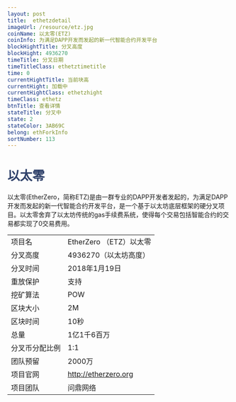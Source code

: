 ```yaml
---
layout: post
title:  ethetzdetail
imageUrl: /resource/etz.jpg
coinName: 以太零(ETZ)
coinInfo: 为满足DAPP开发而发起的新一代智能合约开发平台
blockHightTitle: 分叉高度
blockHight: 4936270
timeTitle: 分叉日期
timeTitleClass: ethetztimetitle
time: 0
currentHightTitle: 当前块高
currentHight: 加载中
currentHightClass: ethetzhight
timeClass: ethetz
btnTitle: 查看详情
stateTitle: 分叉中
state: 2
stateColor: 3AB69C
belong: ethForkInfo
sortNumber: 113
---
```

<h1 style="color: #2F416A">以太零</h1>
<p>以太零(EtherZero，简称ETZ)是由一群专业的DAPP开发者发起的，为满足DAPP开发而发起的新一代智能合约开发平台，是一个基于以太坊底层框架的硬分叉项目。以太零舍弃了以太坊传统的gas手续费系统，使得每个交易包括智能合约的交易都实现了0交易费用。
</p>
<table class="center">
  <tbody>
    <tr>
        <td class="tablehalf">项目名</td>
        <td class="tablehalf">EtherZero （ETZ）以太零</td>
    </tr>
    <tr>
        <td>分叉高度</td>
        <td>4936270（以太坊高度）</td>
    </tr>
    <tr>
        <td>分叉时间</td>
        <td>2018年1月19日</td>
    </tr>
    <tr>
        <td>重放保护</td>
        <td>支持</td>
    </tr>
    <tr>
        <td>挖矿算法</td>
        <td>POW</td>
    </tr>
    <tr>
        <td>区块大小</td>
        <td>2M</td>
    </tr>
    <tr>
        <td>区块时间</td>
        <td>10秒</td>
    </tr>
    <tr>
        <td>总量</td>
        <td>1亿1千6百万</td>
    </tr>
    <tr>
        <td>分叉币分配比例 </td>
        <td>1:1</td>
    </tr>
    <tr>
        <td>团队预留</td>
        <td>2000万</td>
    </tr>
    <tr>
        <td>项目官网</td>
        <td><a href="http://etherzero.org" target="_blank">http://etherzero.org</a></td>
    </tr>
    <tr>
        <td>项目团队</td>
        <td>问鼎网络</td>
    </tr>
  </tbody>
</table>